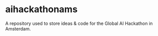 # aihackathonams
A repository used to store ideas &amp; code for the Global AI Hackathon in Amsterdam.
